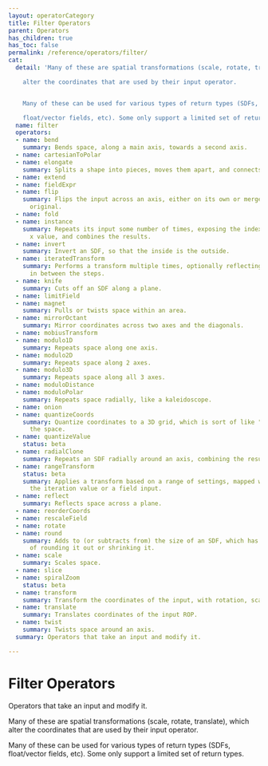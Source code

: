 ```yaml
---
layout: operatorCategory
title: Filter Operators
parent: Operators
has_children: true
has_toc: false
permalink: /reference/operators/filter/
cat:
  detail: 'Many of these are spatial transformations (scale, rotate, translate), which

    alter the coordinates that are used by their input operator.


    Many of these can be used for various types of return types (SDFs,

    float/vector fields, etc). Some only support a limited set of return types.'
  name: filter
  operators:
  - name: bend
    summary: Bends space, along a main axis, towards a second axis.
  - name: cartesianToPolar
  - name: elongate
    summary: Splits a shape into pieces, moves them apart, and connects them.
  - name: extend
  - name: fieldExpr
  - name: flip
    summary: Flips the input across an axis, either on its own or merged with the
      original.
  - name: fold
  - name: instance
    summary: Repeats its input some number of times, exposing the index as the iteration
      x value, and combines the results.
  - name: invert
    summary: Invert an SDF, so that the inside is the outside.
  - name: iteratedTransform
    summary: Performs a transform multiple times, optionally reflecting across axes
      in between the steps.
  - name: knife
    summary: Cuts off an SDF along a plane.
  - name: limitField
  - name: magnet
    summary: Pulls or twists space within an area.
  - name: mirrorOctant
    summary: Mirror coordinates across two axes and the diagonals.
  - name: mobiusTransform
  - name: modulo1D
    summary: Repeats space along one axis.
  - name: modulo2D
    summary: Repeats space along 2 axes.
  - name: modulo3D
    summary: Repeats space along all 3 axes.
  - name: moduloDistance
  - name: moduloPolar
    summary: Repeats space radially, like a kaleidoscope.
  - name: onion
  - name: quantizeCoords
    summary: Quantize coordinates to a 3D grid, which is sort of like "voxelizing"
      the space.
  - name: quantizeValue
    status: beta
  - name: radialClone
    summary: Repeats an SDF radially around an axis, combining the resulting shapes.
  - name: rangeTransform
    status: beta
    summary: Applies a transform based on a range of settings, mapped with either
      the iteration value or a field input.
  - name: reflect
    summary: Reflects space across a plane.
  - name: reorderCoords
  - name: rescaleField
  - name: rotate
  - name: round
    summary: Adds to (or subtracts from) the size of an SDF, which has the effect
      of rounding it out or shrinking it.
  - name: scale
    summary: Scales space.
  - name: slice
  - name: spiralZoom
    status: beta
  - name: transform
    summary: Transform the coordinates of the input, with rotation, scaling, and translation.
  - name: translate
    summary: Translates coordinates of the input ROP.
  - name: twist
    summary: Twists space around an axis.
  summary: Operators that take an input and modify it.

---
```


# Filter Operators

Operators that take an input and modify it.

Many of these are spatial transformations (scale, rotate, translate), which
alter the coordinates that are used by their input operator.

Many of these can be used for various types of return types (SDFs,
float/vector fields, etc). Some only support a limited set of return types.
